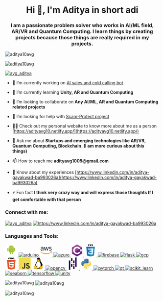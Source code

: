 <h1 align="center">Hi 👋, I'm Aditya in short adi</h1>
<h3 align="center">I am a passionate problem solver who works in AI/ML field, AR/VR and Quantum Computing. I learn things by creating projects because those things are really required in my projects.</h3>

<p align="left"> <img src="https://komarev.com/ghpvc/?username=aditya10avg&label=Profile%20views&color=0e75b6&style=flat" alt="aditya10avg" /> </p>

<p align="left"> <a href="https://github.com/ryo-ma/github-profile-trophy"><img src="https://github-profile-trophy.vercel.app/?username=aditya10avg" alt="aditya10avg" /></a> </p>

<p align="left"> <a href="https://twitter.com/avg_aditya" target="blank"><img src="https://img.shields.io/twitter/follow/avg_aditya?logo=twitter&style=for-the-badge" alt="avg_aditya" /></a> </p>

- 🔭 I’m currently working on [AI sales and cold calling bot](https://github.com/aditya10avg/Sales-Bot.git)

- 🌱 I’m currently learning **Unity, AR and Quantum Computing**

- 👯 I’m looking to collaborate on **Any AI/ML, AR and Quantum Computing related projects**

- 🤝 I’m looking for help with [Scam-Protect project](https://github.com/aditya10avg/Scam-Protect.git)

- 👨‍💻 Check out my personal website to know more about me as a person [https://adityavg10.netlify.app/](https://adityavg10.netlify.app/)

- 💬 Ask me about **Startups and emerging technologies like AR/VR, Quantum Computing, Blockchain. (I am more curious about this things)**

- 📫 How to reach me **adityavg1005@gmail.com**

- 📄 Know about my experiences [https://www.linkedin.com/in/aditya-gayakwad-ba993026a](https://www.linkedin.com/in/aditya-gayakwad-ba993026a)

- ⚡ Fun fact **I think very crazy way and will express those thoughts If I get comfortable with that person**

<h3 align="left">Connect with me:</h3>
<p align="left">
<a href="https://twitter.com/avg_aditya" target="blank"><img align="center" src="https://raw.githubusercontent.com/rahuldkjain/github-profile-readme-generator/master/src/images/icons/Social/twitter.svg" alt="avg_aditya" height="30" width="40" /></a>
<a href="https://linkedin.com/in/https://www.linkedin.com/in/aditya-gayakwad-ba993026a" target="blank"><img align="center" src="https://raw.githubusercontent.com/rahuldkjain/github-profile-readme-generator/master/src/images/icons/Social/linked-in-alt.svg" alt="https://www.linkedin.com/in/aditya-gayakwad-ba993026a" height="30" width="40" /></a>
</p>

<h3 align="left">Languages and Tools:</h3>
<p align="left"> <a href="https://developer.android.com" target="_blank" rel="noreferrer"> <img src="https://raw.githubusercontent.com/devicons/devicon/master/icons/android/android-original-wordmark.svg" alt="android" width="40" height="40"/> </a> <a href="https://www.arduino.cc/" target="_blank" rel="noreferrer"> <img src="https://cdn.worldvectorlogo.com/logos/arduino-1.svg" alt="arduino" width="40" height="40"/> </a> <a href="https://aws.amazon.com" target="_blank" rel="noreferrer"> <img src="https://raw.githubusercontent.com/devicons/devicon/master/icons/amazonwebservices/amazonwebservices-original-wordmark.svg" alt="aws" width="40" height="40"/> </a> <a href="https://azure.microsoft.com/en-in/" target="_blank" rel="noreferrer"> <img src="https://www.vectorlogo.zone/logos/microsoft_azure/microsoft_azure-icon.svg" alt="azure" width="40" height="40"/> </a> <a href="https://www.w3schools.com/cs/" target="_blank" rel="noreferrer"> <img src="https://raw.githubusercontent.com/devicons/devicon/master/icons/csharp/csharp-original.svg" alt="csharp" width="40" height="40"/> </a> <a href="https://www.w3schools.com/css/" target="_blank" rel="noreferrer"> <img src="https://raw.githubusercontent.com/devicons/devicon/master/icons/css3/css3-original-wordmark.svg" alt="css3" width="40" height="40"/> </a> <a href="https://firebase.google.com/" target="_blank" rel="noreferrer"> <img src="https://www.vectorlogo.zone/logos/firebase/firebase-icon.svg" alt="firebase" width="40" height="40"/> </a> <a href="https://flask.palletsprojects.com/" target="_blank" rel="noreferrer"> <img src="https://www.vectorlogo.zone/logos/pocoo_flask/pocoo_flask-icon.svg" alt="flask" width="40" height="40"/> </a> <a href="https://cloud.google.com" target="_blank" rel="noreferrer"> <img src="https://www.vectorlogo.zone/logos/google_cloud/google_cloud-icon.svg" alt="gcp" width="40" height="40"/> </a> <a href="https://www.w3.org/html/" target="_blank" rel="noreferrer"> <img src="https://raw.githubusercontent.com/devicons/devicon/master/icons/html5/html5-original-wordmark.svg" alt="html5" width="40" height="40"/> </a> <a href="https://developer.mozilla.org/en-US/docs/Web/JavaScript" target="_blank" rel="noreferrer"> <img src="https://raw.githubusercontent.com/devicons/devicon/master/icons/javascript/javascript-original.svg" alt="javascript" width="40" height="40"/> </a> <a href="https://www.linux.org/" target="_blank" rel="noreferrer"> <img src="https://raw.githubusercontent.com/devicons/devicon/master/icons/linux/linux-original.svg" alt="linux" width="40" height="40"/> </a> <a href="https://opencv.org/" target="_blank" rel="noreferrer"> <img src="https://www.vectorlogo.zone/logos/opencv/opencv-icon.svg" alt="opencv" width="40" height="40"/> </a> <a href="https://pandas.pydata.org/" target="_blank" rel="noreferrer"> <img src="https://raw.githubusercontent.com/devicons/devicon/2ae2a900d2f041da66e950e4d48052658d850630/icons/pandas/pandas-original.svg" alt="pandas" width="40" height="40"/> </a> <a href="https://www.python.org" target="_blank" rel="noreferrer"> <img src="https://raw.githubusercontent.com/devicons/devicon/master/icons/python/python-original.svg" alt="python" width="40" height="40"/> </a> <a href="https://pytorch.org/" target="_blank" rel="noreferrer"> <img src="https://www.vectorlogo.zone/logos/pytorch/pytorch-icon.svg" alt="pytorch" width="40" height="40"/> </a> <a href="https://www.qt.io/" target="_blank" rel="noreferrer"> <img src="https://upload.wikimedia.org/wikipedia/commons/0/0b/Qt_logo_2016.svg" alt="qt" width="40" height="40"/> </a> <a href="https://scikit-learn.org/" target="_blank" rel="noreferrer"> <img src="https://upload.wikimedia.org/wikipedia/commons/0/05/Scikit_learn_logo_small.svg" alt="scikit_learn" width="40" height="40"/> </a> <a href="https://seaborn.pydata.org/" target="_blank" rel="noreferrer"> <img src="https://seaborn.pydata.org/_images/logo-mark-lightbg.svg" alt="seaborn" width="40" height="40"/> </a> <a href="https://www.tensorflow.org" target="_blank" rel="noreferrer"> <img src="https://www.vectorlogo.zone/logos/tensorflow/tensorflow-icon.svg" alt="tensorflow" width="40" height="40"/> </a> <a href="https://unity.com/" target="_blank" rel="noreferrer"> <img src="https://www.vectorlogo.zone/logos/unity3d/unity3d-icon.svg" alt="unity" width="40" height="40"/> </a> </p>

<p><img align="left" src="https://github-readme-stats.vercel.app/api/top-langs?username=aditya10avg&show_icons=true&locale=en&layout=compact" alt="aditya10avg" /></p>

<p>&nbsp;<img align="center" src="https://github-readme-stats.vercel.app/api?username=aditya10avg&show_icons=true&locale=en" alt="aditya10avg" /></p>

<p><img align="center" src="https://github-readme-streak-stats.herokuapp.com/?user=aditya10avg&" alt="aditya10avg" /></p>

